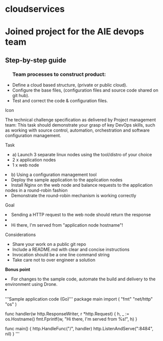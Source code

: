 # cloudservices
<h1>Joined project for the AIE devops team</h1>
<h2>Step-by-step guide</h2>
<ul><h3>Team processes to construct product:</h3>
<li>Define a cloud based structure, (private or public cloud).</li>
<li>Configure the base files, (configuration files and source code shared on git hub).</li>
<li>Test and correct the code & configuration files. </li> 
</ul>
<p>Icon</p>
<p>The technical challenge specification as delivered by Project management team:
This task should demonstrate your grasp of key DevOps skills, such as working with source control, automation, orchestration and software
configuration management.</p>
 
Task
<ul><li>a) Launch 3 separate linux nodes using the tool/distro of your choice</li>
<li>2 x application nodes</li>
<li>1 x web node</li></ul>
 
<li>b) Using a configuration management tool</li>
<li>Deploy the sample application to the application nodes</li>
<li>Install Nginx on the web node and balance requests to the application nodes in a round-robin fashion</li>
<li>Demonstrate the round-robin mechanism is working correctly</li></ul>
 
Goal
<li>Sending a HTTP request to the web node should return the response<li>
<li>Hi there, I'm served from "application node hostname"! </li></ul>
 
Considerations
<ul><li>Share your work on a public git repo</li>
<li>Include a README.md with clear and concise instructions</li>
<li>Invocation should be a one line command string</li>
<li>Take care not to over engineer a solution</li></ul>
 
<b>Bonus point</b>
<li>For changes to the sample code, automate the build and delivery to the environment using Drone.<li>
 
'''Sample application code (Go)'''
package main
import (
"fmt"
"net/http"
"os"
) 
 
func handler(w http.ResponseWriter, r *http.Request) {
h, _ := os.Hostname()
fmt.Fprintf(w, "Hi there, I'm served from %s!", h)
}
 
func main() {
http.HandleFunc("/", handler)
http.ListenAndServe(":8484", nil)
}
 '''

